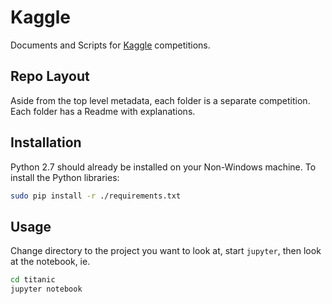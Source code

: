 <hidden cmd="cd $GOPATH/src/github.com/rms1000watt/kaggle"/>
<hidden cmd="git push https://rms1000watt@github.com/rms1000watt/kaggle.git master:master"/>

# Kaggle

Documents and Scripts for [Kaggle](http://www.kaggle.com) competitions.

## Repo Layout

Aside from the top level metadata, each folder is a separate competition. Each folder has a Readme with explanations.

## Installation

Python 2.7 should already be installed on your Non-Windows machine. To install the Python libraries:

```bash
sudo pip install -r ./requirements.txt
```

## Usage

Change directory to the project you want to look at, start `jupyter`, then look at the notebook, ie.

```bash
cd titanic
jupyter notebook
```

